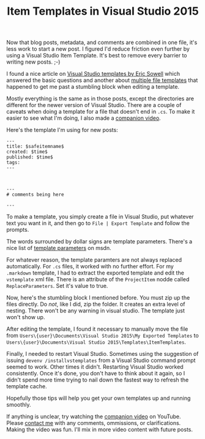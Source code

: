 ﻿---
title: Item Templates in Visual Studio 2015
created: 8/9/2016 5:46:49 PM
published: 8/10/2016 5:46:49 AM
lead: A practical guide to creating and implementing custom item templates in Visual Studio 2015, with tips for handling non-code files and troubleshooting common issues.
tags: [blog, visual-studio, templates, development-tools]
---

Now that blog posts, metadata, and comments are combined in one file, it's less work to start a new post. I figured I'd reduce friction even further by using a Visual Studio Item Template. It's best to remove every barrier to writing new posts. ;-)

I found a nice article on [Visual Studio templates by Eric Sowell][Eric Sowell] which answered the basic questions and another about [multiple file templates] that happened to get me past a stumbling block when editing a template.

Mostly everything is the same as in those posts, except the directories are different for the newer version of Visual Studio. There are a couple of caveats when doing a template for a file that doesn't end in `.cs`. To make it easier to see what I'm doing, I also made a [companion video].

Here's the template I'm using for new posts:

    ---
    title: $safeitemname$
    created: $time$
    published: $time$
    tags: 
    ---



    ---
    # comments being here

    ---

To make a template, you simply create a file in Visual Studio, put whatever text you want in it, and then go to `File | Export Template` and follow the prompts.

The words surrounded by dollar signs are template parameters. There's a nice list of [template parameters] on msdn.

For whatever reason, the template paramters are not always replaced automatically. For `.cs` files, it worked with no further effort. For my `.markdown` template, I had to extract the exported template and edit the `vstemplate` xml file. There is an attribute of the `ProjectItem` nodde called `ReplaceParameters`. Set it's value to true.

Now, here's the stumbling block I mentioned before. You must zip up the files directly. Do *not*, like I did, zip the folder. It creates an extra level of nesting. There won't be any warning in visual studio. The template just won't show up.

After editing the template, I found it necessary to manually move the file from `Users\{user}\Documents\Visual Studio 2015\My Exported Templates` to `Users\{user}\Documents\Visual Studio 2015\Templates\ItemTemplates`. 

Finally, I needed to restart Visual Studio. Sometimes using the suggestion of issuing `devenv /installvstemplates` from a Visual Studio command prompt seemed to work. Other times it didn't. Restarting Visual Studio worked consistently. Once it's done, you don't have to think about it again, so I didn't spend more time trying to nail down the fastest way to refresh the template cache.

Hopefully those tips will help you get your own templates up and running smoothly.

If anything is unclear, try watching the [companion video] on YouTube. Please [contact me] with any comments, ommissions, or clarifications. Making the video was fun. I'll mix in more video content with future posts.


[Eric Sowell]: http://ericsowell.com/blog/2007/5/22/how-to-edit-visual-studio-templates
[multiple file templates]: http://kerlagon.com/Blog/item-templates-saving-you-time-in-visual-studio/
[companion video]: https://www.youtube.com/watch?v=Xf3d5PKjUNc
[template parameters]: https://msdn.microsoft.com/en-us/library/eehb4faa.aspx?f=255&MSPPError=-2147217396
[contact me]: /blog/contact

